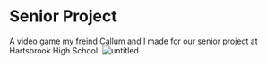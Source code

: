# Senior Project

A video game my freind Callum and I made for our senior project at Hartsbrook High School.
![untitled](https://user-images.githubusercontent.com/71404903/163681137-2097ab8b-88e8-413d-95d7-b71c8fabdd46.jpg)
